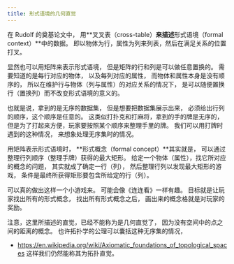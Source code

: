 ```yaml
---
title: 形式语境的几何直觉
---
```


在 Rudolf 的奠基论文中，
用**叉叉表（cross-table）**来描述**形式语境（formal context）**中的数据。
即以物体为行，属性为列来列表，然后在满足关系的位置打叉。

显然也可以用矩阵来表示形式语境，
但是矩阵的行和列是可以做任意置换的。
需要知道的是每行对应的物体，
以及每列对应的属性，
而物体和属性本身是没有顺序的，
所以在维护行与物体（列与属性）的对应关系的情况下，
是可以随便置换行（置换列）而不改变形式语境的意义的。

也就是说，拿到的是无序的数据集，
但是想要把数据集展示出来，
必须给出行列的顺序，这个顺序是任意的。
这类似打扑克和打麻将，拿到的手的牌是无序的，
但是为了打起来方便，玩家要按照某个顺序来整理手里的牌。
我们可以用打牌时遇到的这种情况，
来想象处理无序集时的情况。

用矩阵表示形式语境时，
**形式概念（formal concept）**其实就是，
可以通过整理行列顺序（整理手牌）获得的最大矩形。
给定一个物体（属性），找它所对应的概念的问题，
其实就成了确定一行（列），
然后整理行列以发现最大矩形的游戏，
条件是最终所获得矩形要包含所给定的行（列）。

可以真的做出这样一个小游戏来。
可能会像《连连看》一样有趣。
目标就是让玩家找出所有的形式概念，
找出所有形式概念之后，
画出来的概念格就是对玩家的奖励。

注意，这里所描述的直觉，已经不能称为是几何直觉了，
因为没有空间中的点之间的距离的概念。
也许拓扑学的公理可以囊括这种无序集的情况，
- https://en.wikipedia.org/wiki/Axiomatic_foundations_of_topological_spaces
这样我们仍然能称其为拓扑直觉。
